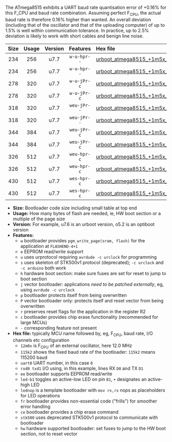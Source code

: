 The ATmega8515 exhibits a UART baud rate quantisation error of +0.16% for this F_CPU and baud rate combination. Assuming perfect F<sub>CPU</sub>, the actual baud rate is therefore 0.16% higher than wanted. An overall deviation (including that of the oscillator and that of the uploading computer) of up to 1.5% is well within communication tolerance. In practice, up to 2.5% deviation is likely to work with short cables and benign line noise.

|Size|Usage|Version|Features|Hex file|
|:-:|:-:|:-:|:-:|:--|
|234|256|u7.7|`w-u-hpr--`|[urboot_atmega8515_+1m5x_+++2k4_uart0_rxd0_txd1_led+b0_fr_hw.hex](https://raw.githubusercontent.com/stefanrueger/urboot.hex/main/mcus/atmega8515/external_oscillator/fcpu_+1m5x/br_+++2k4/urboot_atmega8515_+1m5x_+++2k4_uart0_rxd0_txd1_led+b0_fr_hw.hex)|
|234|256|u7.7|`w-u-hpr--`|[urboot_atmega8515_+1m5x_+++2k4_uart0_rxd0_txd1_lednop_fr_hw.hex](https://raw.githubusercontent.com/stefanrueger/urboot.hex/main/mcus/atmega8515/external_oscillator/fcpu_+1m5x/br_+++2k4/urboot_atmega8515_+1m5x_+++2k4_uart0_rxd0_txd1_lednop_fr_hw.hex)|
|278|320|u7.7|`w-u-jPr-c`|[urboot_atmega8515_+1m5x_+++2k4_uart0_rxd0_txd1_led+b0_fr_ce.hex](https://raw.githubusercontent.com/stefanrueger/urboot.hex/main/mcus/atmega8515/external_oscillator/fcpu_+1m5x/br_+++2k4/urboot_atmega8515_+1m5x_+++2k4_uart0_rxd0_txd1_led+b0_fr_ce.hex)|
|278|320|u7.7|`w-u-jPr-c`|[urboot_atmega8515_+1m5x_+++2k4_uart0_rxd0_txd1_lednop_fr_ce.hex](https://raw.githubusercontent.com/stefanrueger/urboot.hex/main/mcus/atmega8515/external_oscillator/fcpu_+1m5x/br_+++2k4/urboot_atmega8515_+1m5x_+++2k4_uart0_rxd0_txd1_lednop_fr_ce.hex)|
|318|320|u7.7|`weu-jPr--`|[urboot_atmega8515_+1m5x_+++2k4_uart0_rxd0_txd1_ee_led+b0_fr.hex](https://raw.githubusercontent.com/stefanrueger/urboot.hex/main/mcus/atmega8515/external_oscillator/fcpu_+1m5x/br_+++2k4/urboot_atmega8515_+1m5x_+++2k4_uart0_rxd0_txd1_ee_led+b0_fr.hex)|
|318|320|u7.7|`weu-jPr--`|[urboot_atmega8515_+1m5x_+++2k4_uart0_rxd0_txd1_ee_lednop_fr.hex](https://raw.githubusercontent.com/stefanrueger/urboot.hex/main/mcus/atmega8515/external_oscillator/fcpu_+1m5x/br_+++2k4/urboot_atmega8515_+1m5x_+++2k4_uart0_rxd0_txd1_ee_lednop_fr.hex)|
|344|384|u7.7|`weu-jPr-c`|[urboot_atmega8515_+1m5x_+++2k4_uart0_rxd0_txd1_ee_led+b0_fr_ce.hex](https://raw.githubusercontent.com/stefanrueger/urboot.hex/main/mcus/atmega8515/external_oscillator/fcpu_+1m5x/br_+++2k4/urboot_atmega8515_+1m5x_+++2k4_uart0_rxd0_txd1_ee_led+b0_fr_ce.hex)|
|344|384|u7.7|`weu-jPr-c`|[urboot_atmega8515_+1m5x_+++2k4_uart0_rxd0_txd1_ee_lednop_fr_ce.hex](https://raw.githubusercontent.com/stefanrueger/urboot.hex/main/mcus/atmega8515/external_oscillator/fcpu_+1m5x/br_+++2k4/urboot_atmega8515_+1m5x_+++2k4_uart0_rxd0_txd1_ee_lednop_fr_ce.hex)|
|326|512|u7.7|`weu-hpr-c`|[urboot_atmega8515_+1m5x_+++2k4_uart0_rxd0_txd1_ee_led+b0_fr_ce_hw.hex](https://raw.githubusercontent.com/stefanrueger/urboot.hex/main/mcus/atmega8515/external_oscillator/fcpu_+1m5x/br_+++2k4/urboot_atmega8515_+1m5x_+++2k4_uart0_rxd0_txd1_ee_led+b0_fr_ce_hw.hex)|
|326|512|u7.7|`weu-hpr-c`|[urboot_atmega8515_+1m5x_+++2k4_uart0_rxd0_txd1_ee_lednop_fr_ce_hw.hex](https://raw.githubusercontent.com/stefanrueger/urboot.hex/main/mcus/atmega8515/external_oscillator/fcpu_+1m5x/br_+++2k4/urboot_atmega8515_+1m5x_+++2k4_uart0_rxd0_txd1_ee_lednop_fr_ce_hw.hex)|
|430|512|u7.7|`wes-hpr-c`|[urboot_atmega8515_+1m5x_+++2k4_uart0_rxd0_txd1_ee_led+b0_fr_ce_stk500_hw.hex](https://raw.githubusercontent.com/stefanrueger/urboot.hex/main/mcus/atmega8515/external_oscillator/fcpu_+1m5x/br_+++2k4/urboot_atmega8515_+1m5x_+++2k4_uart0_rxd0_txd1_ee_led+b0_fr_ce_stk500_hw.hex)|
|430|512|u7.7|`wes-hpr-c`|[urboot_atmega8515_+1m5x_+++2k4_uart0_rxd0_txd1_ee_lednop_fr_ce_stk500_hw.hex](https://raw.githubusercontent.com/stefanrueger/urboot.hex/main/mcus/atmega8515/external_oscillator/fcpu_+1m5x/br_+++2k4/urboot_atmega8515_+1m5x_+++2k4_uart0_rxd0_txd1_ee_lednop_fr_ce_stk500_hw.hex)|

- **Size:** Bootloader code size including small table at top end
- **Usage:** How many bytes of flash are needed, ie, HW boot section or a multiple of the page size
- **Version:** For example, u7.6 is an urboot version, o5.2 is an optiboot version
- **Features:**
  + `w` bootloader provides `pgm_write_page(sram, flash)` for the application at `FLASHEND-4+1`
  + `e` EEPROM read/write support
  + `u` uses urprotocol requiring `avrdude -c urclock` for programming
  + `s` uses skeleton of STK500v1 protocol (deprecated); `-c urclock` and `-c arduino` both work
  + `h` hardware boot section: make sure fuses are set for reset to jump to boot section
  + `j` vector bootloader: applications *need to be patched externally*, eg, using `avrdude -c urclock`
  + `p` bootloader protects itself from being overwritten
  + `P` vector bootloader only: protects itself and reset vector from being overwritten
  + `r` preserves reset flags for the application in the register R2
  + `c` bootloader provides chip erase functionality (recommended for large MCUs)
  + `-` corresponding feature not present
- **Hex file:** typically MCU name followed by, eg, F<sub>CPU</sub>, baud rate, I/O channels etc configuration
  + `12m0x` is F<sub>CPU</sub> of an external oscillator, here 12.0 MHz
  + `115k2` shows the fixed baud rate of the bootloader: `115k2` means 115200 baud
  + `uart0` UART number, in this case `0`
  + `rxd0 txd1` I/O using, in this example, lines RX `D0` and TX `D1`
  + `ee` bootloader supports EEPROM read/write
  + `led-b1` toggles an active-low LED on pin `B1`, `+` designates an active-high LED
  + `lednop` is a template bootloader with `mov rx,rx` nops as placeholders for LED operations
  + `fr` bootloader provides non-essential code ("frills") for smoother error handling
  + `ce` bootloader provides a chip erase command
  + `stk500` uses deprecated STK500v1 protocol to communicate with bootloader
  + `hw` hardware supported bootloader: set fuses to jump to the HW boot section, not to reset vector
